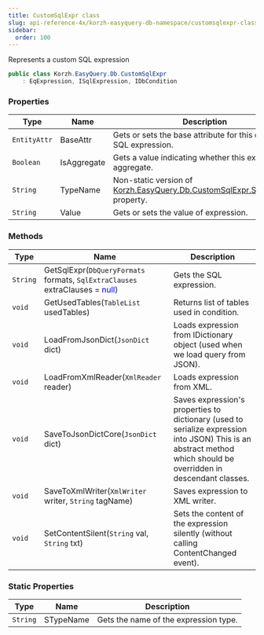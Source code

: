 ```yaml
---
title: CustomSqlExpr class
slug: api-reference-4x/korzh-easyquery-db-namespace/customsqlexpr-class
sidebar:
  order: 100
---
```


Represents a custom SQL expression
```csharp
public class Korzh.EasyQuery.Db.CustomSqlExpr
    : EqExpression, ISqlExpression, IDbCondition

```

### Properties

| Type | Name | Description | 
| --- | --- | --- | 
| `EntityAttr` | BaseAttr | Gets or sets the base attribute for this custom SQL expression. | 
| `Boolean` | IsAggregate | Gets a value indicating whether this expression is aggregate. | 
| `String` | TypeName | Non-static version of [Korzh.EasyQuery.Db.CustomSqlExpr.STypeName](/easyquery/docs/api-reference-4x/korzh-easyquery-db-namespace/customsqlexpr-class) property. | 
| `String` | Value | Gets or sets the value of expression. | 


### Methods

| Type | Name | Description | 
| --- | --- | --- | 
| `String` | GetSqlExpr(`DbQueryFormats` formats, `SqlExtraClauses` extraClauses = <span style='color: blue'>null</span>) | Gets the SQL expression. | 
| `void` | GetUsedTables(`TableList` usedTables) | Returns list of tables used in condition. | 
| `void` | LoadFromJsonDict(`JsonDict` dict) | Loads expression from IDictionary object (used when we load query from JSON). | 
| `void` | LoadFromXmlReader(`XmlReader` reader) | Loads expression from XML. | 
| `void` | SaveToJsonDictCore(`JsonDict` dict) | Saves expression's properties to dictionary (used to serialize expression into JSON)  This is an abstract method which should be overridden in descendant classes. | 
| `void` | SaveToXmlWriter(`XmlWriter` writer, `String` tagName) | Saves expression to XML writer. | 
| `void` | SetContentSilent(`String` val, `String` txt) | Sets the content of the expression silently (without calling ContentChanged event). | 


### Static Properties

| Type | Name | Description | 
| --- | --- | --- | 
| `String` | STypeName | Gets the name of the expression type. |
